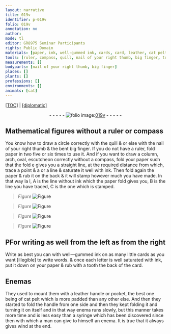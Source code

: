 ```yaml
---
layout: narrative
title: 019v
identifier: p-019v
folio: 019v
annotation: no
author:
mode: tl
editor: GR8975 Seminar Participants
rights: Public Domain
materials: [paper, ink, well-gummed ink, cards, card, leather, cat pelt]
tools: [ruler, compass, quill, nail of your right thumb, big finger, tooth, leather handle, pocket, handle, syringe]
measurements: []
bodyparts: [nail of your right thumb, big finger]
places: []
plants: []
professions: []
environments: []
animals: [cat]
---
```


<p><a href="{{ site.baseurl }}/translation/">[TOC]</a> | <a href="{{ site.baseurl }}/texts/p-019v_tc/" target="_blank">[diplomatic]</a></p><div class="folio" align="center">- - - - - <a href="http://gallica.bnf.fr/ark:/12148/btv1b10500001g/f44.image" target="_blank"><img src="https://cu-mkp.github.io/2017-workshop-edition/assets/photo-icon.png" alt="folio image: " style="display:inline-block; margin-bottom:-3px;"/>019v</a> - - - - - </div>  
  

##  Mathematical figures without a <span class="tl">ruler</span> or <span class="tl">compass</span>

 
 You know how to draw a circle correctly with the <span class="tl">quill</span> & or else with the <span class="tl"><span class="bp">nail of your right thumb</span></span> & the bent <span class="tl"><span class="bp">big finger</span></span>. If you do not have a <span class="tl">ruler</span>, fold <span class="m">paper</span> in two five or six times to use it. And if you want to draw a column, arch, oval, escutcheon correctly without a <span class="tl">compass</span>, fold your <span class="m">paper</span> such that the fold <span class="del">e</span> gives you a straight line, at the required distance from which, trace a point <span class="del">& a</span> or a line & saturate it well with <span class="m">ink</span>. Then fold again the <span class="m">paper</span> & rub it on the back & it will stamp however much you have made. In that way <span class="del">la l</span>, A is the line without <span class="m">ink</span> which the <span class="m">paper</span> fold gives you, B is the line you have traced, C is the one which is stamped. 
> *Figure*
> <a href="https://drive.google.com/open?id=0B9-oNrvWdlO5SUUzLXQ4UVlGR1U" target="_blank"><img src="https://cu-mkp.github.io/GR8975-edition/assets/photo-icon.png" alt="Figure" style="display:inline-block; margin-bottom:-3px;"/></a>
 
> *Figure*
> <a href="https://drive.google.com/open?id=0B9-oNrvWdlO5cy0tdXF5MGJTLU0" target="_blank"><img src="https://cu-mkp.github.io/GR8975-edition/assets/photo-icon.png" alt="Figure" style="display:inline-block; margin-bottom:-3px;"/></a>
 
> *Figure*
> <a href="https://drive.google.com/open?id=0B9-oNrvWdlO5R0VMdFQ3VC1lQmM" target="_blank"><img src="https://cu-mkp.github.io/GR8975-edition/assets/photo-icon.png" alt="Figure" style="display:inline-block; margin-bottom:-3px;"/></a>
 
> *Figure*
> <a href="https://drive.google.com/open?id=0B9-oNrvWdlO5TGJOZGVvTmV1LW8" target="_blank"><img src="https://cu-mkp.github.io/GR8975-edition/assets/photo-icon.png" alt="Figure" style="display:inline-block; margin-bottom:-3px;"/></a>
 
 
 
  

## <span class="del">P</span>For writing as well from the left as from the right

 
 Write as best you can with <span class="m">well—gummed ink</span> on as many little <span class="m">cards</span> as you want <span class="del">[illegible]</span> to write words. & once each letter is well saturated with <span class="m">ink</span>, put it down on your <span class="m">paper</span> & rub with a <span class="tl">tooth</span> the back of the <span class="m">card</span>.
 
 
  

## Enemas

 
 They used to mount them with a <span class="tl"><span class="m">leather</span> handle</span> or <span class="tl">pocket</span>, the best one being of <span class="m"><span class="al">cat</span> pelt</span> which is more padded than any other else. And then they started to fold the <span class="tl">handle</span> from one side and then they kept folding it and turning it on itself and in that way enema runs slowly, but this manner takes more time and is less easy than a <span class="tl">syringe</span> which has been discovered since then with which a man can give to himself an enema. It is true that it always gives wind at the end.
 
